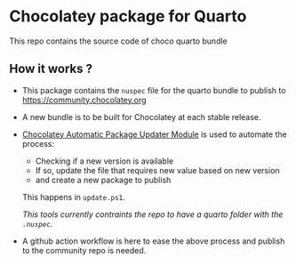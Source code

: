 ﻿# Chocolatey package for Quarto

This repo contains the source code of choco quarto bundle

## How it works ?

- This package contains the `nuspec` file for the quarto bundle to publish to <https://community.chocolatey.org>

- A new bundle is to be built for Chocolatey at each stable release. 

- [Chocolatey Automatic Package Updater Module](https://github.com/majkinetor/au) is used to automate the process: 

  - Checking if a new version is available
  - If so, update the file that requires new value based on new version 
  - and create a new package to publish

  This happens in `update.ps1`. 

  _This tools currently contraints the repo to have a quarto folder with the `.nuspec`._


- A github action workflow is here to ease the above process and publish to the community repo is needed. 